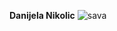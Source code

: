 **Danijela Nikolic**
![sava](https://user-images.githubusercontent.com/125125170/218257733-3dce8eab-55d4-44a2-ae5c-3ede677f27d7.jpg)
